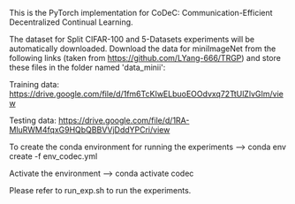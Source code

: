 This is the PyTorch implementation for CoDeC: Communication-Efficient Decentralized Continual Learning.

The dataset for Split CIFAR-100 and 5-Datasets experiments will be automatically downloaded. Download the data for miniImageNet from the following links (taken from https://github.com/LYang-666/TRGP) and store these files in the folder named 'data_minii':

Training data: https://drive.google.com/file/d/1fm6TcKIwELbuoEOOdvxq72TtUlZlvGIm/view 

Testing data: https://drive.google.com/file/d/1RA-MluRWM4fqxG9HQbQBBVVjDddYPCri/view

To create the conda environment for running the experiments --> conda env create -f env_codec.yml 

Activate the environment --> conda activate codec

Please refer to run_exp.sh to run the experiments.
